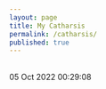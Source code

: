 ```yaml
---
layout: page
title: My Catharsis
permalink: /catharsis/
published: true
---
```

<br>
05 Oct 2022 00:29:08
<br>
